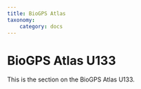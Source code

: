 ```yaml
---
title: BioGPS Atlas
taxonomy:
    category: docs
---
```



# BioGPS Atlas U133

This is the section on the BioGPS Atlas U133.